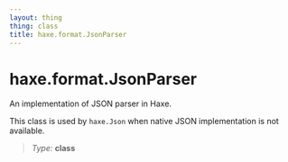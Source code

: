 ```yaml
---
layout: thing
thing: class
title: haxe.format.JsonParser
---
```

# haxe.format.JsonParser

An implementation of JSON parser in Haxe.

This class is used by `haxe.Json` when native JSON implementation
is not available.



> *Type:* **class**






